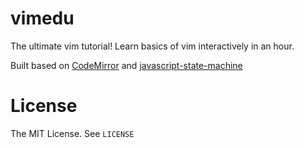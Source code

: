 vimedu
======

The ultimate vim tutorial!
Learn basics of vim interactively in an hour.

Built based on [CodeMirror](http://codemirror.net) and [javascript-state-machine](https://github.com/jakesgordon/javascript-state-machine)

License
=======
The MIT License. See `LICENSE`

